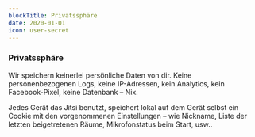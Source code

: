 ```yaml
---
blockTitle: Privatssphäre
date: 2020-01-01
icon: user-secret
---
```

### Privatssphäre

Wir speichern keinerlei persönliche Daten von dir. Keine personenbezogenen Logs, keine IP-Adressen, kein Analytics, kein Facebook-Pixel, keine Datenbank &ndash; Nix.

Jedes Gerät das Jitsi benutzt, speichert lokal auf dem Gerät selbst ein Cookie mit den vorgenommenen Einstellungen &ndash; wie Nickname, Liste der letzten beigetretenen Räume, Mikrofonstatus beim Start, usw..

